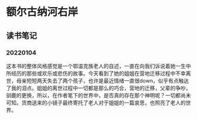 # 额尔古纳河右岸

## 读书笔记

### 20220104

这本书的整体风格感觉是一个鄂温克族老人的自述，一直在向我们诉说着她一生中所经历的那些或欢乐或悲伤的故事。今天看到了她的姐姐在营地迁移过程中不幸离世，母亲短短两天失去了两个孩子，也许是最近情绪一直很down，似乎有点触达了我的泪点。姐姐的离世过程中一切都是那么的巧合，营地的迁移，父辈的争吵，驯鹿的更换，所以，在作者笔下的世界中，是否真的存在那个神明呢？一切都尚未可知。货商送来的小镜子最终寄托了老人对于姐姐的一篇哀思，也照亮了老人的世界。